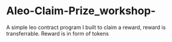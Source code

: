 # Aleo-Claim-Prize_workshop-
A simple leo contract program I built to claim a reward, reward is transferrable. Reward is in form of tokens
